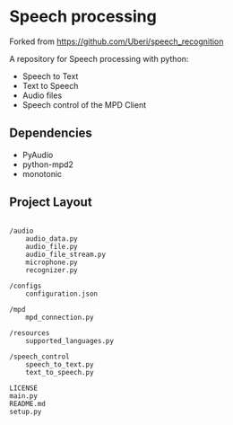 # Speech processing
Forked from https://github.com/Uberi/speech_recognition

A repository for Speech processing with python:
- Speech to Text
- Text to Speech
- Audio files
- Speech control of the MPD Client

## Dependencies
- PyAudio
- python-mpd2
- monotonic

## Project Layout
<pre><code>
/audio
    audio_data.py
    audio_file.py
    audio_file_stream.py
    microphone.py
    recognizer.py

/configs
    configuration.json

/mpd
    mpd_connection.py

/resources
    supported_languages.py

/speech_control
    speech_to_text.py
    text_to_speech.py

LICENSE
main.py
README.md
setup.py
</pre></code>
